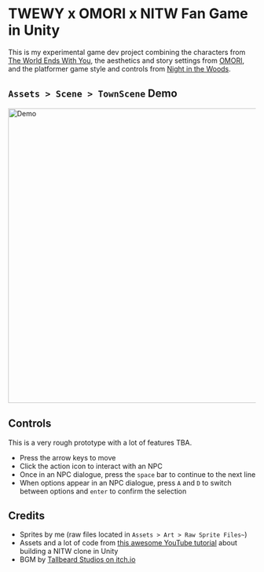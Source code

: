 # TWEWY x OMORI x NITW Fan Game in Unity

This is my experimental game dev project combining the characters from [The World Ends With You](https://en.wikipedia.org/wiki/The_World_Ends_with_You), the aesthetics and story settings from [OMORI](https://en.wikipedia.org/wiki/Omori_(video_game)), and the platformer game style and controls from [Night in the Woods](https://en.wikipedia.org/wiki/Night_in_the_Woods).

## `Assets > Scene > TownScene` Demo

<img src="https://github.com/RuolinZheng08/unity-twewy-omori-nitw/blob/master/gif-demos/town.gif" alt="Demo" width=600>

## Controls
This is a very rough prototype with a lot of features TBA.

- Press the arrow keys to move
- Click the action icon to interact with an NPC
- Once in an NPC dialogue, press the `space` bar to continue to the next line
- When options appear in an NPC dialogue, press `A` and `D` to switch between options and `enter` to confirm the selection

## Credits
- Sprites by me (raw files located in `Assets > Art > Raw Sprite Files~`)
- Assets and a lot of code from [this awesome YouTube tutorial](https://www.youtube.com/playlist?list=PLgi7cN8z-XWNrXwVueRAyE-gMBZZuRs-l) about building a NITW clone in Unity
- BGM by [Tallbeard Studios on itch.io](https://tallbeard.itch.io/music-loop-bundle)
